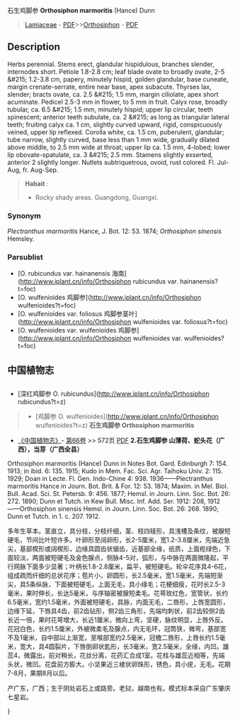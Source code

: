 石生鸡脚参 **Orthosiphon marmoritis** (Hance) Dunn

> [Lamiaceae](http://www.iplant.cn/info/Lamiaceae?t=foc) - [PDF](http://www.iplant.cn/foc/pdf/Lamiaceae.pdf)>>[Orthosiphon](http://www.iplant.cn/info/Orthosiphon?t=foc) - [PDF](http://www.iplant.cn/foc/pdf/Orthosiphon.pdf)

## Description

Herbs perennial. Stems erect, glandular hispidulous, branches slender, internodes short. Petiole 1.8-2.8 cm; leaf blade ovate to broadly ovate, 2-5 &amp;#215; 1.2-3.8 cm, papery, minutely hispid, golden glandular, base cuneate, margin crenate-serrate, entire near base, apex subacute. Thyrses lax, slender; bracts ovate, ca. 2.5 &amp;#215; 1.5 mm, margin ciliolate, apex short acuminate. Pedicel 2.5-3 mm in flower, to 5 mm in fruit. Calyx rose, broadly tubular, ca. 6.5 &amp;#215; 1.5 mm, minutely hispid; upper lip circular, teeth spinescent; anterior teeth subulate, ca. 2 &amp;#215; as long as triangular lateral teeth; fruiting calyx ca. 1 cm, slightly curved upward, rigid, conspicuously veined, upper lip reflexed. Corolla white, ca. 1.5 cm, puberulent, glandular; tube narrow, slightly curved, base less than 1 mm wide, gradually dilated above middle, to 2.5 mm wide at throat; upper lip ca. 1.5 mm, 4-lobed; lower lip obovate-spatulate, ca. 3 &amp;#215; 2.5 mm. Stamens slightly exserted, anterior 2 slightly longer. Nutlets subtriquetrous, ovoid, rust colored. Fl. Jul-Aug, fr. Aug-Sep.
> **Habait** : 
>* Rocky shady areas. Guangdong, Guangxi.

### Synonym
*Plectranthus marmoritis* Hance, J. Bot. 12: 53. 1874; *Orthosiphon sinensis* Hemsley.

### Parsublist

* [O.  rubicundus var. hainanensis  海南](http://www.iplant.cn/info/Orthosiphon rubicundus var. hainanensis?t=foc)
* [O.  wulfenioides  鸡脚参](http://www.iplant.cn/info/Orthosiphon wulfenioides?t=foc)
* [O.  wulfenioides var. foliosus  鸡脚参茎叶](http://www.iplant.cn/info/Orthosiphon wulfenioides var. foliosus?t=foc)
* [O.  wulfenioides var. wulfenioides  鸡脚参](http://www.iplant.cn/info/Orthosiphon wulfenioides var. wulfenioides?t=foc)

## 中国植物志
## 
* [深红鸡脚参  O.  rubicundus](http://www.iplant.cn/info/Orthosiphon rubicundus?t=z)
> * [鸡脚参  O.  wulfenioides](http://www.iplant.cn/info/Orthosiphon wulfenioides?t=z)
**石生鸡脚参 Orthosiphon marmoritis**

* [《中国植物志》](http://www.iplant.cn/frps)- [第66卷](http://www.iplant.cn/frps/vol/66) >> 572页 [PDF](http://www.iplant.cn/frps/pdf/66/572a.PDF)
**2.石生鸡脚参 山薄荷、蛇头花（广西），当芽（广西全县）**

Orthosiphon marmoritis (Hance) Dunn in Notes Bot. Gard. Edinburgh 7: 154. 1913; in ibid. 6: 135. 1915; Kudo in Mem. Fac. Sci. Agr. Taihoku Univ. 2: 115. 1929; Doan in Lecte. Fl. Gen. Indo-Chine 4: 938. 1936——Plectranthus marmoritis Hance in Journ. Bot. Brit. & For. 12: 53. 1874; Maxim. in Mel. Biol. Bull. Acad. Sci. St. Petersb. 9: 456. 1877; Hemsl. in Journ. Linn. Soc. Bot. 26: 272. 1890; Dunn et Tutch. in Kew Bull. Misc. Inf. Add. Ser. 1912: 208, 1912——Orthosiphon sinensis Hemsl. in Journ. Linn. Soc. Bot. 26: 268. 1890; Dunn et Tutch. in 1. c. 207. 1912.

多年生草本。茎直立，具分枝，分枝纤细，茎、枝四稜形，具浅槽及条纹，被腺短硬毛，节间比叶短许多。叶卵形至阔卵形，长2-5厘米，宽1.2-3.8厘米，先端近急尖，基部楔形或阔楔形，边缘具圆齿状锯齿，近基部全缘，纸质，上面榄绿色，下面较淡，两面被短硬毛及金色腺点，侧脉4-5对，弧形，与中脉在两面微隆起，平行网脉下面多少显著；叶柄长1.8-2.8厘米，扁平，被短硬毛。轮伞花序具4-6花，组成疏而纤细的总状花序；苞片小，卵圆形，长2.5毫米，宽1.5毫米，先端短渐尖，具5条纵脉，下面被短硬毛，上面无毛，具小缘毛；花梗细瘦，花时长2.5-3毫米，果时伸长，长达5毫米，与序轴密被腺短柔毛。花萼玫红色，宽管状，长约6.5毫米，宽约1.5毫米，外面被短硬毛，具脉，内面无毛，二唇形，上唇宽圆形，边缘下延，下唇具4齿，前2齿钻形，侧2齿三角形，先端均刺状，前2齿较侧2齿长近一倍，果时花萼增大，长近1厘米，微向上弯，坚硬，脉纹明显，上唇外反。花冠白色，长约1.5厘米，外被微柔毛及腺点，内无毛环，冠筒狭，微弯，基部宽不及1毫米，自中部以上渐宽，至喉部宽约2.5毫米，冠檐二唇形，上唇长约1.5毫米，宽大，具4圆裂片，下唇倒卵状匙形，长3毫米，宽2.5毫米，全缘，内凹。雄蕊4，微露出，前对稍长，花丝分离，花药汇合成1室。花柱与雄蕊近相等，先端头状，微凹。花盘前方膨大。小坚果近三棱状卵珠形，锈色，具小疣，无毛。花期7-8月，果期8月以后。

产广东，广西；生于阴处岩石上或路旁。老挝，越南也有。模式标本采自广东肇庆七星岩。

}
